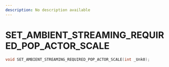 ```yaml
---
description: No description available 
---
```


# SET_AMBIENT_STREAMING_REQUIRED_POP_ACTOR_SCALE

```cpp
void SET_AMBIENT_STREAMING_REQUIRED_POP_ACTOR_SCALE(int _Unk0);
```
